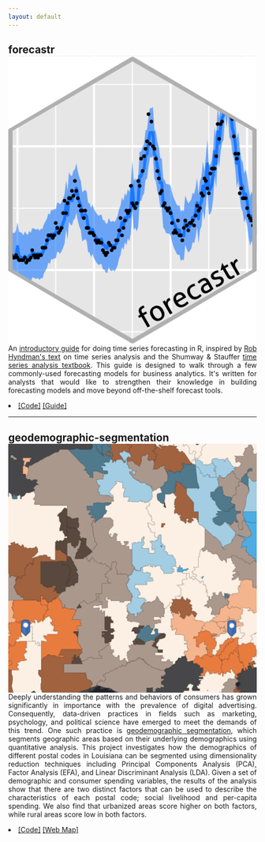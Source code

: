 ```yaml
---
layout: default
---
```


## forecastr <img class = "img_squares" img src="images/forecastr_sticker.png" align="right" padding-left ="10px"/>

<div style="font-size:14px;text-align:justify;">

An <a href="http://hakeemtfrank.github.io/forecastr" target="_blank">introductory guide</a> for doing time series forecasting in R, inspired by <a href="https://otexts.com/fpp2/" target="_blank">Rob Hyndman's text</a> on time series analysis and the Shumway & Stauffer <a href="https://www.stat.pitt.edu/stoffer/tsa4/tsa4.pdf" target="_blank">time series analysis textbook</a>. This guide is designed to walk through a few commonly-used forecasting models for business analytics. It's written for analysts that would like to strengthen their knowledge in building forecasting models and move beyond off-the-shelf forecast tools. 
<br>
<li><a href="https://github.com/hakeemtfrank/forecastr" target="_blank">[Code]</a> <a href="https://hakeemtfrank.github.io/forecastr/" target="_blank">[Guide]</a> </li>
</div>

---

## geodemographic-segmentation <img class = "img_squares" img src="images/demogmap.png" align="right" padding-left ="10px"/>

<div style="font-size:14px;text-align:justify;">

Deeply understanding the patterns and behaviors of consumers has grown significantly in importance with the prevalence of digital advertising. Consequently, data-driven practices in fields such as marketing, psychology, and political science have emerged to meet the demands of this trend. One such practice is <a href="https://www.esri.com/about/newsroom/publications/wherenext/psychographics-market-analysis-moves-beyond-demographics/" target="_blank">geodemographic segmentation</a>, which segments geographic areas based on their underlying demographics using quantitative analysis. This project investigates how the demographics of different postal codes in Louisiana can be segmented using dimensionality reduction techniques including Principal Components Analysis (PCA), Factor Analysis (EFA), and Linear Discriminant Analysis (LDA). Given a set of demographic and consumer spending variables, the results of the analysis show that there are two distinct factors that can be used to describe the characteristics of each postal code; social livelihood and per-capita spending. We also find that urbanized areas score higher on both factors, while rural areas score low in both factors.
<br>
<li><a href="https://github.com/hakeemtfrank/geodemographic-segmentation" target="_blank">[Code]</a> <a href="https://esrisalesportal.maps.arcgis.com/apps/Minimalist/index.html?appid=29aaebd01ffb44b1870a1a857becc6fd" target="_blank">[Web Map]</a> </li>
</div>